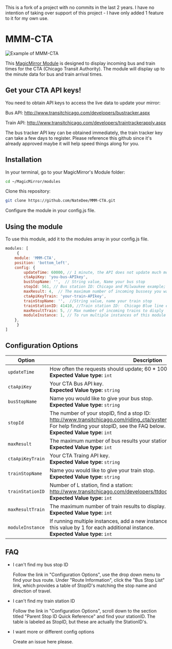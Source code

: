 This is a fork of a project with no commits in the last 2 years.  I have no intention of taking over support of this project - I have only added 1 feature to it for my own use.

# MMM-CTA

![Example of MMM-CTA](./screenshots/MMM-CTA.png)

This [MagicMirror Module][mm] is designed to display incoming bus and train times for the CTA (Chicago Transit Authority).  The module will display up to the minute data for bus and train arrival times.

## Get your CTA API keys!

You need to obtain API keys to access the live data to update your mirror:

Bus API:  http://www.transitchicago.com/developers/bustracker.aspx

Train API:  http://www.transitchicago.com/developers/traintrackerapply.aspx

The bus tracker API key can be obtained immediately, the train tracker key can take a few days to register.  Please reference this github since it's already approved maybe it will help speed things along for you.

## Installation

In your terminal, go to your MagicMirror's Module folder:

```bash
cd ~/MagicMirror/modules
```
Clone this repository:
```bash
git clone https://github.com/NateDee/MMM-CTA.git
```
Configure the module in your config.js file.


## Using the module

To use this module, add it to the modules array in your config.js file.

```js
modules: [
     {
	module: 'MMM-CTA',
	position: 'bottom_left',
	config: {
		updateTime: 60000, // 1 minute, the API does not update much more often so going below this is unnecessary
		ctaApiKey: 'you-bus-APIkey',
		busStopName: '',  // String value, Name your bus stop
		stopId: 561, // Bus station ID: Chicago and Milwaukee example; go to http://www.transitchicago.com/riding_cta/systemguide/default.aspx to find your stop ID
		maxResult: 4,  // The maximum number of incoming bussesy you want to display for bus stops
		ctaApiKeyTrain: 'your-train-APIkey',
		trainStopName: '',  //String value, name your train stop
		trainStationID: 41410, //Train station ID:  Chicago Blue line example; http://www.transitchicago.com/developers/ttdocs/default.aspx#_Toc296199909
		maxResultTrain: 5, // Max number of incoming trains to disply
		moduleInstance: 1, // To run multiple instances of this module
	},
     }
]
```

## Configuration Options

Option|Description
------|-----------
`updateTime`|How often the requests should update; 60 * 1000 = 1 minute.<br/>**Expected Value type:** `int`
`ctaApiKey`|Your CTA Bus API key.<br/>**Expected Value type:** `string`
`busStopName`|Name you would like to give your bus stop.<br/>**Expected Value type:** `string`
`stopId`|The number of your stopID, find a stop ID:<br/>http://www.transitchicago.com/riding_cta/systemguide/default.aspx<br/>For help finding your stopID, see the FAQ below.<br/>**Expected Value type:** `int`
`maxResult`|The maximum number of bus results your station should display.<br/>**Expected Value type:** `int`
`ctaApiKeyTrain`|Your CTA Traing API key.<br/>**Expected Value type:** `string`
`trainStopName`|Name you would like to give your train stop.<br/>**Expected Value type:** `string`
`trainStationID`|Number of L station, find a station:<br/>http://www.transitchicago.com/developers/ttdocs/default.aspx#_Toc296199909<br/>**Expected Value type:** `int`
`maxResultTrain`|The maximum number of train results to display.<br/>**Expected Value type:** `int`
`moduleInstance`|If running multiple instances, add a new instance to your config.js and increment this value by 1 for each additional instance.<br/>**Expected Value type:** `int`


## FAQ
- I can't find my bus stop ID
	
	Follow the link in "Configuration Options", use the drop down menu to find your bus route.  Under "Route Information", click the "Bus Stop List" link, which provides a table of StopID's matching the stop name and direction of travel.
	
- I can't find my train station ID

	Follow the link in "Configuration Options", scroll down to the section titled "Parent Stop ID Quick Reference" and find your stationID.  The table is labeled as StopID, but these are actually the StationID's.
	
- I want more or different config options
	
	Create an issue here please.

[mm]: https://github.com/MichMich/MagicMirror
